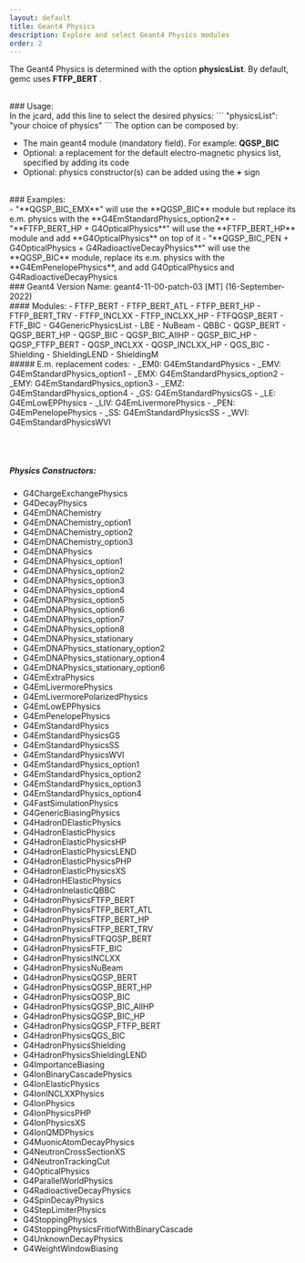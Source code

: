 ```yaml
---
layout: default
title: Geant4 Physics
description: Explore and select Geant4 Physics modules
order: 2
---
```


The Geant4 Physics is determined with the option **physicsList**. By default, gemc uses **FTFP_BERT** .

<br/>
### Usage:

<br/>
In the jcard, add this line to select the desired physics:
 ```
"physicsList": "your choice of physics"
```  
 The option can be composed by: 

- The main geant4 module (mandatory field). For example: **QGSP_BIC** 
- Optional: a replacement for the default electro-magnetic physics list, specified by adding its code
- Optional: physics constructor(s) can be added using the **+** sign

<br/>
### Examples:
<br/>
 - "**QGSP_BIC_EMX**" will use the **QGSP_BIC** module but replace its e.m. physics with the **G4EmStandardPhysics_option2**
 - "**FTFP_BERT_HP + G4OpticalPhysics**" will use the **FTFP_BERT_HP** module and add **G4OpticalPhysics** on top of it
 - "**QGSP_BIC_PEN + G4OpticalPhysics + G4RadioactiveDecayPhysics**" will use the **QGSP_BIC** module,    replace its e.m. physics with the **G4EmPenelopePhysics**, and add G4OpticalPhysics and G4RadioactiveDecayPhysics

<br/>
### Geant4 Version Name: geant4-11-00-patch-03 [MT]  (16-September-2022)

<br/>
#### Modules:
 - FTFP_BERT
 - FTFP_BERT_ATL
 - FTFP_BERT_HP
 - FTFP_BERT_TRV
 - FTFP_INCLXX
 - FTFP_INCLXX_HP
 - FTFQGSP_BERT
 - FTF_BIC
 - G4GenericPhysicsList
 - LBE
 - NuBeam
 - QBBC
 - QGSP_BERT
 - QGSP_BERT_HP
 - QGSP_BIC
 - QGSP_BIC_AllHP
 - QGSP_BIC_HP
 - QGSP_FTFP_BERT
 - QGSP_INCLXX
 - QGSP_INCLXX_HP
 - QGS_BIC
 - Shielding
 - ShieldingLEND
 - ShieldingM

<br/>
##### E.m. replacement codes:
 - _EM0: G4EmStandardPhysics
 - _EMV: G4EmStandardPhysics_option1
 - _EMX: G4EmStandardPhysics_option2
 - _EMY: G4EmStandardPhysics_option3
 - _EMZ: G4EmStandardPhysics_option4
 - _GS: G4EmStandardPhysicsGS
 - _LE: G4EmLowEPPhysics
 - _LIV: G4EmLivermorePhysics
 - _PEN: G4EmPenelopePhysics
 - _SS: G4EmStandardPhysicsSS
 - _WVI: G4EmStandardPhysicsWVI

<br/><br/>
##### Physics Constructors:
 - G4ChargeExchangePhysics
 - G4DecayPhysics
 - G4EmDNAChemistry
 - G4EmDNAChemistry_option1
 - G4EmDNAChemistry_option2
 - G4EmDNAChemistry_option3
 - G4EmDNAPhysics
 - G4EmDNAPhysics_option1
 - G4EmDNAPhysics_option2
 - G4EmDNAPhysics_option3
 - G4EmDNAPhysics_option4
 - G4EmDNAPhysics_option5
 - G4EmDNAPhysics_option6
 - G4EmDNAPhysics_option7
 - G4EmDNAPhysics_option8
 - G4EmDNAPhysics_stationary
 - G4EmDNAPhysics_stationary_option2
 - G4EmDNAPhysics_stationary_option4
 - G4EmDNAPhysics_stationary_option6
 - G4EmExtraPhysics
 - G4EmLivermorePhysics
 - G4EmLivermorePolarizedPhysics
 - G4EmLowEPPhysics
 - G4EmPenelopePhysics
 - G4EmStandardPhysics
 - G4EmStandardPhysicsGS
 - G4EmStandardPhysicsSS
 - G4EmStandardPhysicsWVI
 - G4EmStandardPhysics_option1
 - G4EmStandardPhysics_option2
 - G4EmStandardPhysics_option3
 - G4EmStandardPhysics_option4
 - G4FastSimulationPhysics
 - G4GenericBiasingPhysics
 - G4HadronDElasticPhysics
 - G4HadronElasticPhysics
 - G4HadronElasticPhysicsHP
 - G4HadronElasticPhysicsLEND
 - G4HadronElasticPhysicsPHP
 - G4HadronElasticPhysicsXS
 - G4HadronHElasticPhysics
 - G4HadronInelasticQBBC
 - G4HadronPhysicsFTFP_BERT
 - G4HadronPhysicsFTFP_BERT_ATL
 - G4HadronPhysicsFTFP_BERT_HP
 - G4HadronPhysicsFTFP_BERT_TRV
 - G4HadronPhysicsFTFQGSP_BERT
 - G4HadronPhysicsFTF_BIC
 - G4HadronPhysicsINCLXX
 - G4HadronPhysicsNuBeam
 - G4HadronPhysicsQGSP_BERT
 - G4HadronPhysicsQGSP_BERT_HP
 - G4HadronPhysicsQGSP_BIC
 - G4HadronPhysicsQGSP_BIC_AllHP
 - G4HadronPhysicsQGSP_BIC_HP
 - G4HadronPhysicsQGSP_FTFP_BERT
 - G4HadronPhysicsQGS_BIC
 - G4HadronPhysicsShielding
 - G4HadronPhysicsShieldingLEND
 - G4ImportanceBiasing
 - G4IonBinaryCascadePhysics
 - G4IonElasticPhysics
 - G4IonINCLXXPhysics
 - G4IonPhysics
 - G4IonPhysicsPHP
 - G4IonPhysicsXS
 - G4IonQMDPhysics
 - G4MuonicAtomDecayPhysics
 - G4NeutronCrossSectionXS
 - G4NeutronTrackingCut
 - G4OpticalPhysics
 - G4ParallelWorldPhysics
 - G4RadioactiveDecayPhysics
 - G4SpinDecayPhysics
 - G4StepLimiterPhysics
 - G4StoppingPhysics
 - G4StoppingPhysicsFritiofWithBinaryCascade
 - G4UnknownDecayPhysics
 - G4WeightWindowBiasing

